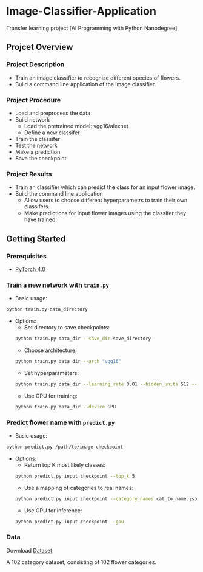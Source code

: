 # Image-Classifier-Application
Transfer learning project [AI Programming with Python Nanodegree]

## Projcet Overview
### Project Description
- Train an image classifier to recognize different species of flowers.
- Build a command line application of the image classifier.

### Project Procedure
- Load and preprocess the data
- Build network
  - Load the pretrained model: vgg16/alexnet
  - Define a new classifer
- Train the classifer
- Test the network
- Make a prediction
- Save the checkpoint

### Project Results
- Train an classifier which can predict the class for an input flower image.
- Build the command line application
  - Allow users to choose different hyperparametrs to train their own classifers. 
  - Make predictions for input flower images using the classifer they have trained.

## Getting Started
### Prerequisites
- [PyTorch 4.0](https://pytorch.org/get-started/locally/)

### Train a new network with `train.py`

- Basic usage: 
```bash
python train.py data_directory
```
- Options:
  - Set directory to save checkpoints: 
  ```bash
  python train.py data_dir --save_dir save_directory
  ```
  - Choose architecture:
  ```bash
  python train.py data_dir --arch "vgg16"
  ```
    - Set hyperparameters: 
  ```bash
  python train.py data_dir --learning_rate 0.01 --hidden_units 512 --epochs 20
  ```
    - Use GPU for training: 
  ```bash
  python train.py data_dir --device GPU
  ```

### Predict flower name with `predict.py`
- Basic usage: 
 ```bash
python predict.py /path/to/image checkpoint
 ```
- Options:
  - Return top K most likely classes:
   ```bash
  python predict.py input checkpoint --top_k 5
   ```
  - Use a mapping of categories to real names: 
   ```bash
  python predict.py input checkpoint --category_names cat_to_name.json
   ```
  - Use GPU for inference: 
   ```bash
  python predict.py input checkpoint --gpu
   ```

### Data
Download [Dataset](http://www.robots.ox.ac.uk/~vgg/data/flowers/102/index.html) 

A 102 category dataset, consisting of 102 flower categories.
